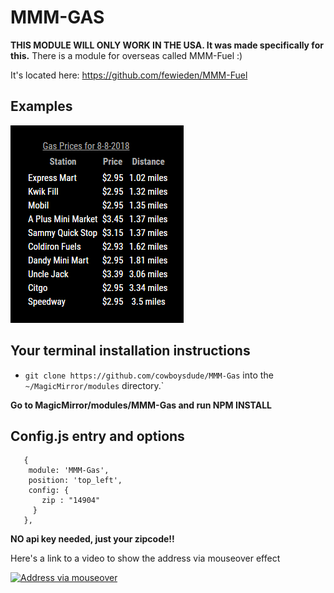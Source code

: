 # MMM-GAS

**THIS MODULE WILL ONLY WORK IN THE USA.  It was made specifically for this.**
There is a module for overseas called MMM-Fuel :)

It's located here:
https://github.com/fewieden/MMM-Fuel

## Examples

![](Capture.PNG) 

## Your terminal installation instructions

* `git clone https://github.com/cowboysdude/MMM-Gas` into the `~/MagicMirror/modules` directory.`

**Go to MagicMirror/modules/MMM-Gas and run NPM INSTALL**

## Config.js entry and options
       {
        module: 'MMM-Gas',
        position: 'top_left',
        config: { 
	       zip : "14904"  
	     }
       },

**NO api key needed, just your zipcode!!**

Here's a link to a video to show the address via mouseover effect

 
[![Address via mouseover](https://i9.ytimg.com/vi/D8mITcVncps/default.jpg?sqp=CISPrtsF&rs=AOn4CLBJNhPf5b6N6L0e_MgPnhXeiB8t_g)](https://www.youtube.com/watch?v=D8mITcVncps)


